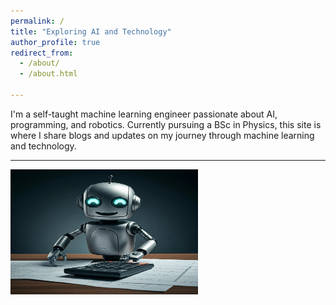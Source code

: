 ```yaml
---
permalink: /
title: "Exploring AI and Technology"
author_profile: true
redirect_from: 
  - /about/
  - /about.html

---
```


I'm a self-taught machine learning engineer passionate about AI, programming, and robotics. Currently pursuing a BSc in Physics, this site is where I share blogs and updates on my journey through machine learning and technology.

---

<img src="/images/math_robot.jpg" alt="image" width="300" height="200">
